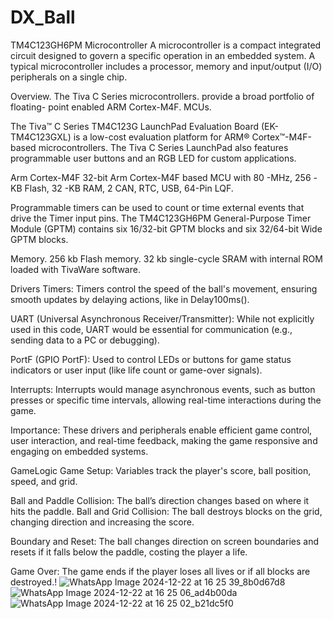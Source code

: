 # DX_Ball
TM4C123GH6PM Microcontroller
A microcontroller is a compact integrated circuit designed to govern a specific operation in an embedded system. A typical microcontroller includes a processor, memory and input/output (I/O) peripherals on a single chip.

Overview. The Tiva C Series microcontrollers. provide a broad portfolio of floating- point enabled ARM Cortex-M4F. MCUs.

The Tiva™ C Series TM4C123G LaunchPad Evaluation Board (EK-TM4C123GXL) is a low-cost evaluation platform for ARM® Cortex™-M4F-based microcontrollers. The Tiva C Series LaunchPad also features programmable user buttons and an RGB LED for custom applications.

Arm Cortex-M4F 32-bit Arm Cortex-M4F based MCU with 80 -MHz, 256 -KB Flash, 32 -KB RAM, 2 CAN, RTC, USB, 64-Pin LQF.

Programmable timers can be used to count or time external events that drive the Timer input pins. The TM4C123GH6PM General-Purpose Timer Module (GPTM) contains six 16/32-bit GPTM blocks and six 32/64-bit Wide GPTM blocks.

Memory. 256 kb Flash memory. 32 kb single-cycle SRAM with internal ROM loaded with TivaWare software.

Drivers
Timers: Timers control the speed of the ball's movement, ensuring smooth updates by delaying actions, like in Delay100ms().

UART (Universal Asynchronous Receiver/Transmitter): While not explicitly used in this code, UART would be essential for communication (e.g., sending data to a PC or debugging).

PortF (GPIO PortF): Used to control LEDs or buttons for game status indicators or user input (like life count or game-over signals).

Interrupts: Interrupts would manage asynchronous events, such as button presses or specific time intervals, allowing real-time interactions during the game.

Importance: These drivers and peripherals enable efficient game control, user interaction, and real-time feedback, making the game responsive and engaging on embedded systems.

GameLogic
Game Setup: Variables track the player's score, ball position, speed, and grid.

Ball and Paddle Collision: The ball’s direction changes based on where it hits the paddle.
Ball and Grid Collision: The ball destroys blocks on the grid, changing direction and increasing the score.

Boundary and Reset: The ball changes direction on screen boundaries and resets if it falls below the paddle, costing the player a life.

Game Over: The game ends if the player loses all lives or if all blocks are destroyed.!
![WhatsApp Image 2024-12-22 at 16 25 39_8b0d67d8](https://github.com/user-attachments/assets/8589269f-285e-4bf0-9ad2-c111deb7b320)
![WhatsApp Image 2024-12-22 at 16 25 06_ad4b00da](https://github.com/user-attachments/assets/7a823654-ac58-421d-af18-3e4f70871dce)
![WhatsApp Image 2024-12-22 at 16 25 02_b21dc5f0](https://github.com/user-attachments/assets/5984f423-40de-4abc-83bb-690eac97187c)
